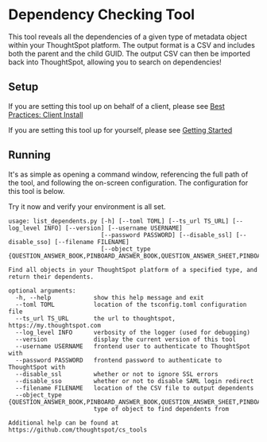 # Dependency Checking Tool

This tool reveals all the dependencies of a given type of metadata object within your
ThoughtSpot platform. The output format is a CSV and includes both the parent and the
child GUID. The output CSV can then be imported back into ThoughtSpot, allowing you to
search on dependencies!

## Setup

If you are setting this tool up on behalf of a client, please see [Best Practices: Client Install][bp-client-install]

If you are setting this tool up for yourself, please see [Getting Started][cstools-getting-started]

## Running

It's as simple as opening a command window, referencing the full path of the tool, and
following the on-screen configuration. The configuration for this tool is below.

Try it now and verify your environment is all set.

~~~
usage: list_dependents.py [-h] [--toml TOML] [--ts_url TS_URL] [--log_level INFO] [--version] [--username USERNAME]
                          [--password PASSWORD] [--disable_ssl] [--disable_sso] [--filename FILENAME]
                          [--object_type {QUESTION_ANSWER_BOOK,PINBOARD_ANSWER_BOOK,QUESTION_ANSWER_SHEET,PINBOARD_ANSWER_SHEET,LOGICAL_COLUMN,LOGICAL_TABLE,LOGICAL_RELATIONSHIP,TAG,DATA_SOURCE}]

Find all objects in your ThoughtSpot platform of a specified type, and return their dependents.

optional arguments:
  -h, --help            show this help message and exit
  --toml TOML           location of the tsconfig.toml configuration file
  --ts_url TS_URL       the url to thoughtspot, https://my.thoughtspot.com
  --log_level INFO      verbosity of the logger (used for debugging)
  --version             display the current version of this tool
  --username USERNAME   frontend user to authenticate to ThoughtSpot with
  --password PASSWORD   frontend password to authenticate to ThoughtSpot with
  --disable_ssl         whether or not to ignore SSL errors
  --disable_sso         whether or not to disable SAML login redirect
  --filename FILENAME   location of the CSV file to output dependents
  --object_type {QUESTION_ANSWER_BOOK,PINBOARD_ANSWER_BOOK,QUESTION_ANSWER_SHEET,PINBOARD_ANSWER_SHEET,LOGICAL_COLUMN,LOGICAL_TABLE,LOGICAL_RELATIONSHIP,TAG,DATA_SOURCE}
                        type of object to find dependents from

Additional help can be found at https://github.com/thoughtspot/cs_tools
~~~ 

[bp-client-install]: https://github.com/thoughtspot/cs_tools/tools
[cstools-getting-started]: https://github.com/thoughtspot/cs_tools/README.md#getting-started
